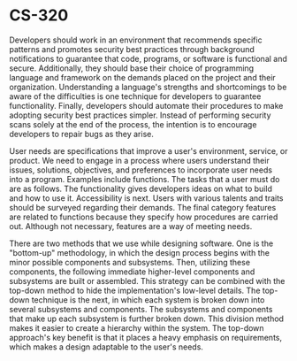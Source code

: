 # CS-320

Developers should work in an environment that recommends specific patterns and promotes security best practices through background notifications to guarantee that code, programs, or software is functional and secure.
Additionally, they should base their choice of programming language and framework on the demands placed on the project and their organization.
Understanding a language's strengths and shortcomings to be aware of the difficulties is one technique for developers to guarantee functionality.
Finally, developers should automate their procedures to make adopting security best practices simpler.
Instead of performing security scans solely at the end of the process, the intention is to encourage developers to repair bugs as they arise. 

User needs are specifications that improve a user's environment, service, or product.
We need to engage in a process where users understand their issues, solutions, objectives, and preferences to incorporate user needs into a program.
Examples include functions.
The tasks that a user must do are as follows.
The functionality gives developers ideas on what to build and how to use it.
Accessibility is next.
Users with various talents and traits should be surveyed regarding their demands.
The final category features are related to functions because they specify how procedures are carried out.
Although not necessary, features are a way of meeting needs. 

There are two methods that we use while designing software.
One is the "bottom-up" methodology, in which the design process begins with the minor possible components and subsystems.
Then, utilizing these components, the following immediate higher-level components and subsystems are built or assembled.
This strategy can be combined with the top-down method to hide the implementation's low-level details.
The top-down technique is the next, in which each system is broken down into several subsystems and components.
The subsystems and components that make up each subsystem is further broken down.
This division method makes it easier to create a hierarchy within the system.
The top-down approach's key benefit is that it places a heavy emphasis on requirements, which makes a design adaptable to the user's needs. 
